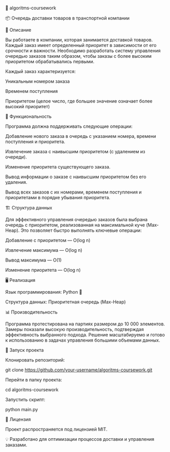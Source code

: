 🚀 algoritms-coursework

📦 Очередь доставки товаров в транспортной компании

📌 Описание

Вы работаете в компании, которая занимается доставкой товаров. Каждый заказ имеет определенный приоритет в зависимости от его срочности и важности. Необходимо разработать систему управления очередью заказов таким образом, чтобы заказы с более высоким приоритетом обрабатывались первыми.

Каждый заказ характеризуется:

Уникальным номером заказа

Временем поступления

Приоритетом (целое число, где большее значение означает более высокий приоритет)

🔧 Функциональность

Программа должна поддерживать следующие операции:

Добавление нового заказа в очередь с указанием номера, времени поступления и приоритета.

Извлечение заказа с наивысшим приоритетом (с удалением из очереди).

Изменение приоритета существующего заказа.

Вывод информации о заказе с наивысшим приоритетом без его удаления.

Вывод всех заказов с их номерами, временем поступления и приоритетами в порядке убывания приоритета.

🏗 Структура данных

Для эффективного управления очередью заказов была выбрана очередь с приоритетом, реализованная на максимальной куче (Max-Heap). Это позволяет быстро выполнять ключевые операции:

Добавление с приоритетом — O(log n)

Извлечение максимума — O(log n)

Вывод максимума — O(1)

Изменение приоритета — O(log n)

🖥 Реализация

Язык программирования: Python 🐍

Структура данных: Приоритетная очередь (Max-Heap)

📊 Производительность

Программа протестирована на партиях размером до 10 000 элементов. Замеры показали высокую производительность, подтверждая эффективность выбранного подхода. Решение масштабируемо и готово к использованию в задачах управления большими объемами данных.

📌 Запуск проекта

Клонировать репозиторий:

git clone https://github.com/your-username/algoritms-coursework.git

Перейти в папку проекта:

cd algoritms-coursework

Запустить скрипт:

python main.py

📜 Лицензия

Проект распространяется под лицензией MIT.

💡 Разработано для оптимизации процессов доставки и управления заказами.

